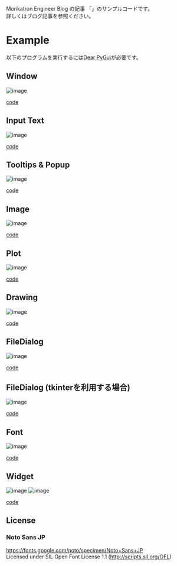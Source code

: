 Morikatron Engineer Blog の記事 「」のサンプルコードです。  
詳しくはブログ記事を参照ください。

# Example
以下のプログラムを実行するには[Dear PyGui](https://github.com/hoffstadt/DearPyGui)が必要です。

## Window

![image](gif/window_example.gif)

[code](window_example.py)

## Input Text

![image](gif/input_text_example.gif)

[code](input_text_example.py)

## Tooltips & Popup

![image](gif/tooltip_popup_example.gif)

[code](tooltips_popup_example.py)

## Image

![image](gif/image_example.gif)

[code](image_example.py)

## Plot

![image](gif/plot_example.gif)

[code](plot_example.py)

## Drawing

![image](gif/drawing_example.gif)

[code](drawing_example.py)

## FileDialog

![image](gif/file_example.gif)

[code](file_example.py)

## FileDialog (tkinterを利用する場合)

![image](gif/file_example2.gif)

[code](file_example2.py)

## Font

![image](gif/font_example.gif)

[code](font_example.py)

## Widget

![image](gif/widget_example.gif)
![image](gif/widget_example2.gif)

[code](widget_example.py)

## License
### Noto Sans JP
https://fonts.google.com/noto/specimen/Noto+Sans+JP  
Licensed under SIL Open Font License 1.1 (http://scripts.sil.org/OFL)